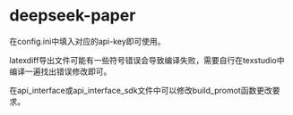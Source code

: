 # deepseek-paper
在config.ini中填入对应的api-key即可使用。


latexdiff导出文件可能有一些符号错误会导致编译失败，需要自行在texstudio中编译一遍找出错误修改即可。

在api_interface或api_interface_sdk文件中可以修改build_promot函数更改要求。
